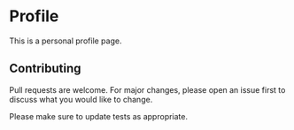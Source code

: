 # Profile

This is a personal profile page.

## Contributing
Pull requests are welcome. For major changes, please open an issue first to discuss what you would like to change.

Please make sure to update tests as appropriate.
